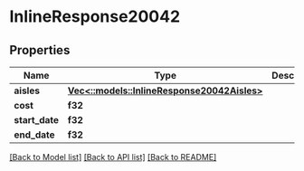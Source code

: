 # InlineResponse20042

## Properties

Name | Type | Description | Notes
------------ | ------------- | ------------- | -------------
**aisles** | [**Vec<::models::InlineResponse20042Aisles>**](inline_response_200_42_aisles.md) |  | 
**cost** | **f32** |  | 
**start_date** | **f32** |  | 
**end_date** | **f32** |  | 

[[Back to Model list]](../README.md#documentation-for-models) [[Back to API list]](../README.md#documentation-for-api-endpoints) [[Back to README]](../README.md)


